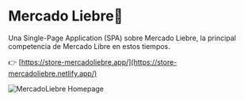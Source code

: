 # Mercado Liebre🐰

Una Single-Page Application (SPA) sobre Mercado Liebre, la principal competencia de Mercado Libre en estos tiempos.

👉 [https://store-mercadoliebre.app/](https://store-mercadoliebre.netlify.app/)

![MercadoLiebre Homepage](https://user-images.githubusercontent.com/109250897/219898793-766cbba7-ba92-443b-92cb-692645718d79.png)
